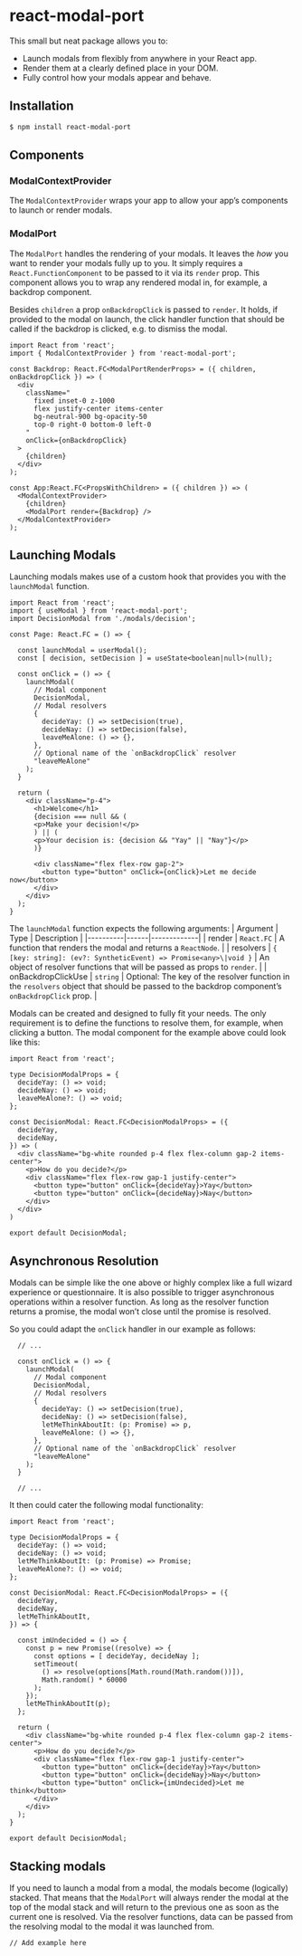 # react-modal-port

This small but neat package allows you to:
* Launch modals from flexibly from anywhere in your React app.
* Render them at a clearly defined place in your DOM.
* Fully control how your modals appear and behave.

## Installation

```bash
$ npm install react-modal-port
```

## Components

### ModalContextProvider

The `ModalContextProvider` wraps your app to allow your app’s components to launch or render modals.

### ModalPort

The `ModalPort` handles the rendering of your modals. It leaves the *how* you want to render your modals fully up to you. It simply requires a `React.FunctionComponent` to be passed to it via its `render` prop. This component allows you to wrap any rendered modal in, for example, a backdrop component.

Besides `children` a prop `onBackdropClick` is passed to `render`. It holds, if provided to the modal on launch, the click handler function that should be called if the backdrop is clicked, e.g. to dismiss the modal.


```tsx
import React from 'react';
import { ModalContextProvider } from 'react-modal-port';

const Backdrop: React.FC<ModalPortRenderProps> = ({ children, onBackdropClick }) => (
  <div
    className="
      fixed inset-0 z-1000
      flex justify-center items-center
      bg-neutral-900 bg-opacity-50
      top-0 right-0 bottom-0 left-0
    "
    onClick={onBackdropClick}
  >
    {children}
  </div>
);

const App:React.FC<PropsWithChildren> = ({ children }) => (
  <ModalContextProvider>
    {children}
    <ModalPort render={Backdrop} />
  </ModalContextProvider>
);
```

## Launching Modals

Launching modals makes use of a custom hook that provides you with the `launchModal` function.

```tsx
import React from 'react';
import { useModal } from 'react-modal-port';
import DecisionModal from './modals/decision';

const Page: React.FC = () => {

  const launchModal = userModal();
  const [ decision, setDecision ] = useState<boolean|null>(null);

  const onClick = () => {
    launchModal(
      // Modal component
      DecisionModal, 
      // Modal resolvers
      {
        decideYay: () => setDecision(true),
        decideNay: () => setDecision(false),
        leaveMeAlone: () => {},
      },
      // Optional name of the `onBackdropClick` resolver
      "leaveMeAlone"
    );
  }

  return (
    <div className="p-4">
      <h1>Welcome</h1>
      {decision === null && (
      <p>Make your decision!</p>
      ) || (
      <p>Your decision is: {decision && "Yay" || "Nay"}</p>
      )}
      
      <div className="flex flex-row gap-2">
        <button type="button" onClick={onClick}>Let me decide now</button>
      </div>
    </div>
  );
}

```
The `launchModal` function expects the following arguments:
| Argument | Type | Description |
|----------|------|-------------|
| render | `React.FC` | A function that renders the modal and returns a `ReactNode`. |
| resolvers | `{ [key: string]: (ev?: SyntheticEvent) => Promise<any>\|void }` | An object of resolver functions that will be passed as props to `render`. |
| onBackdropClickUse | `string` | Optional: The key of the resolver function in the `resolvers` object that should be passed to the backdrop component’s `onBackdropClick` prop. |

Modals can be created and designed to fully fit your needs. The only requirement is to define the functions to resolve them, for example, when clicking a button. The modal component for the example above could look like this:

```tsx
import React from 'react';

type DecisionModalProps = {
  decideYay: () => void;
  decideNay: () => void;
  leaveMeAlone?: () => void;
};

const DecisionModal: React.FC<DecisionModalProps> = ({
  decideYay,
  decideNay,
}) => (
  <div className="bg-white rounded p-4 flex flex-column gap-2 items-center">
    <p>How do you decide?</p>
    <div className="flex flex-row gap-1 justify-center">
      <button type="button" onClick={decideYay}>Yay</button>
      <button type="button" onClick={decideNay}>Nay</button>
    </div>
  </div>
)

export default DecisionModal;
```

## Asynchronous Resolution

Modals can be simple like the one above or highly complex like a full wizard experience or questionnaire. It is also possible to trigger asynchronous operations within a resolver function. As long as the resolver function returns a promise, the modal won’t close until the promise is resolved.

So you could adapt the `onClick` handler in our example as follows:
```tsx
  // ...

  const onClick = () => {
    launchModal(
      // Modal component
      DecisionModal, 
      // Modal resolvers
      {
        decideYay: () => setDecision(true),
        decideNay: () => setDecision(false),
        letMeThinkAboutIt: (p: Promise) => p,
        leaveMeAlone: () => {},
      },
      // Optional name of the `onBackdropClick` resolver
      "leaveMeAlone"
    );
  }

  // ...
```

It then could cater the following modal functionality:


```tsx
import React from 'react';

type DecisionModalProps = {
  decideYay: () => void;
  decideNay: () => void;
  letMeThinkAboutIt: (p: Promise) => Promise;
  leaveMeAlone?: () => void;
};

const DecisionModal: React.FC<DecisionModalProps> = ({
  decideYay,
  decideNay,
  letMeThinkAboutIt,
}) => {

  const imUndecided = () => {
    const p = new Promise((resolve) => {
      const options = [ decideYay, decideNay ];
      setTimeout(
        () => resolve(options[Math.round(Math.random())]),
        Math.random() * 60000
      );
    });
    letMeThinkAboutIt(p);
  };

  return (
    <div className="bg-white rounded p-4 flex flex-column gap-2 items-center">
      <p>How do you decide?</p>
      <div className="flex flex-row gap-1 justify-center">
        <button type="button" onClick={decideYay}>Yay</button>
        <button type="button" onClick={decideNay}>Nay</button>
        <button type="button" onClick={imUndecided}>Let me think</button>
      </div>
    </div>
  );
}

export default DecisionModal;
```

## Stacking modals

If you need to launch a modal from a modal, the modals become (logically) stacked. That means that the `ModalPort` will always render the modal at the top of the modal stack and will return to the previous one as soon as the current one is resolved. Via the resolver functions, data can be passed from the resolving modal to the modal it was launched from.

```tsx
// Add example here

```